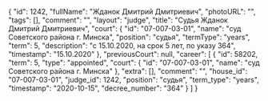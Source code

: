 {
    "id": 1242,
    "fullName": "Жданок Дмитрий Дмитриевич",
    "photoURL": "",
    "tags": [],
    "comment": "",
    "layout": "judge",
    "title": "Судья Жданок Дмитрий Дмитриевич",
    "court": {
        "id": "07-007-03-01",
        "name": "суд Советского района г. Минска",
        "position": "судья",
        "termType": "years",
        "term": 5,
        "description": "c 15.10.2020, на срок 5 лет, по указу 364",
        "timestamp": "15.10.2020"
    },
    "previousCourt": null,
    "career": [
        {
            "id": 58202,
            "term": 5,
            "type": "appointed",
            "court": {
                "id": "07-007-03-01",
                "name": "суд Советского района г. Минска"
            },
            "extra": [],
            "comment": "",
            "house_id": "07-007-03-01",
            "judge_id": 1242,
            "position": "судья",
            "term_type": "years",
            "timestamp": "2020-10-15",
            "decree_number": "364"
        }
    ]
}